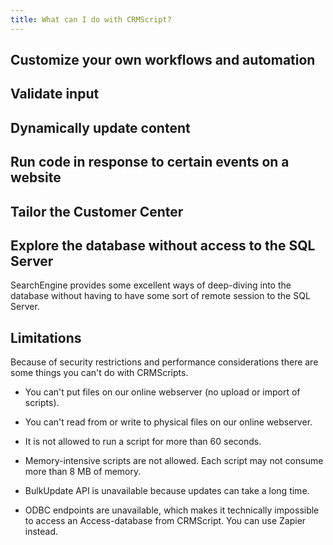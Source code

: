 ```yaml
---
title: What can I do with CRMScript?
---
```


## Customize your own workflows and automation

## Validate input

## Dynamically update content

## Run code in response to certain events on a website

## Tailor the Customer Center

## Explore the database without access to the SQL Server

SearchEngine provides some excellent ways of deep-diving into the database without having to have some sort of remote session to the SQL Server.

## Limitations

Because of security restrictions and performance considerations there are some things you can't do with CRMScripts.

* You can't put files on our online webserver (no upload or import of scripts).
* You can't read from or write to physical files on our online webserver.
* It is not allowed to run a script for more than 60 seconds.
* Memory-intensive scripts are not allowed. Each script may not consume more than 8 MB of memory.
* BulkUpdate API is unavailable because updates can take a long time.

* ODBC endpoints are unavailable, which makes it technically impossible to access an Access-database from CRMScript. You can use Zapier instead.
